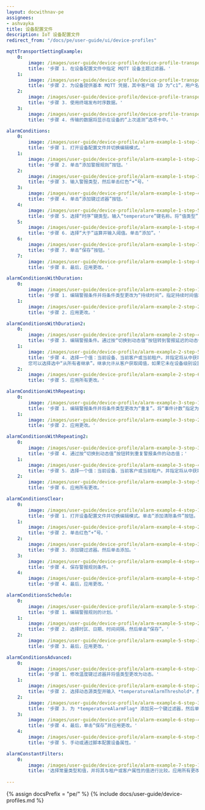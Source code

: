 ```yaml
---
layout: docwithnav-pe
assignees:
- ashvayka
title: 设备配置文件
description: IoT 设备配置文件
redirect_from: "/docs/pe/user-guide/ui/device-profiles"

mqttTransportSettingExample:
    0:
        image: /images/user-guide/device-profile/device-profile-transport-setting-mqtt-example-1-pe.png
        title: '步骤 1. 在设备配置文件中指定 MQTT 设备主题过滤器。'
    1:
        image: /images/user-guide/device-profile/device-profile-transport-setting-mqtt-example-2-pe.png
        title: '步骤 2. 为设备提供基本 MQTT 凭据，其中客户端 ID 为“c1”，用户名为“t1”，密码为“secret”。'
    2:
        image: /images/user-guide/device-profile/device-profile-transport-setting-mqtt-example-3-pe.png
        title: '步骤 3. 使用终端发布时序数据。'
    3:
        image: /images/user-guide/device-profile/device-profile-transport-setting-mqtt-example-4-pe.png
        title: '步骤 4. 传输的数据将显示在设备的“上次遥测”选项卡中。'

alarmСonditions:
    0:
        image: /images/user-guide/device-profile/alarm-example-1-step-1-pe.png
        title: '步骤 1. 打开设备配置文件并切换编辑模式。'
    1:
        image: /images/user-guide/device-profile/alarm-example-1-step-2-pe.png
        title: '步骤 2. 单击“添加警报规则”按钮。'
    2:
        image: /images/user-guide/device-profile/alarm-example-1-step-3-pe.png
        title: '步骤 3. 输入警报类型，然后单击红色“+”号。'
    3:
        image: /images/user-guide/device-profile/alarm-example-1-step-4-pe.png
        title: '步骤 4. 单击“添加键过滤器”按钮。'
    4:
        image: /images/user-guide/device-profile/alarm-example-1-step-5-pe.png
        title: '步骤 5. 选择“时序”键类型。输入“temperature”键名称。将“值类型”更改为“数字”。单击“添加”按钮。'
    5:
        image: /images/user-guide/device-profile/alarm-example-1-step-6-pe.png
        title: '步骤 6. 选择“大于”运算并输入阈值。单击“添加”。'
    6:
        image: /images/user-guide/device-profile/alarm-example-1-step-7-pe.png
        title: '步骤 7. 单击“保存”按钮。'
    7:
        image: /images/user-guide/device-profile/alarm-example-1-step-8-pe.png
        title: '步骤 8. 最后，应用更改。'

alarmСonditionsWithDuration:
    0:
        image: /images/user-guide/device-profile/alarm-example-2-step-1-pe.png
        title: '步骤 1. 编辑警报条件并将条件类型更改为“持续时间”。指定持续时间值和单位。保存条件。'
    1:
        image: /images/user-guide/device-profile/alarm-example-2-step-2-pe.png
        title: '步骤 2. 应用更改。'

alarmСonditionsWithDuration2:
    0:
        image: /images/user-guide/device-profile/alarm-example-2-step-4-pe.png
        title: '步骤 3. 编辑警报条件。通过按“切换到动态值”按钮转到警报延迟的动态值；'
    1:
        image: /images/user-guide/device-profile/alarm-example-2-step-5-pe.png
        title: '步骤 4. 选择一个值：当前设备、当前客户或当前租户。并指定将从中获取警报阈值值的属性。
        您可以选择选中“从所有者继承”。继承允许从客户获取阈值，如果它未在设备级别设置。如果属性值未在设备和客户级别设置，规则将从租户属性获取值；'
    2:
        image: /images/user-guide/device-profile/alarm-example-2-step-6-pe.png
        title: '步骤 5. 应用所有更改。'

alarmСonditionsWithRepeating:
    0:
        image: /images/user-guide/device-profile/alarm-example-3-step-1-pe.png
        title: '步骤 1. 编辑警报条件并将条件类型更改为“重复”。将“事件计数”指定为“3”以触发警报。如果未为设备设置任何属性，将默认使用此值。保存条件。'
    1:
        image: /images/user-guide/device-profile/alarm-example-3-step-2-pe.png
        title: '步骤 2. 应用更改。'

alarmСonditionsWithRepeating2:
    0:
        image: /images/user-guide/device-profile/alarm-example-3-step-3-pe.png
        title: '步骤 4. 通过按“切换到动态值”按钮转到重复警报条件的动态值；'
    1:
        image: /images/user-guide/device-profile/alarm-example-3-step-4-pe.png
        title: '步骤 5. 选择一个值：当前设备、当前客户或当前租户。并指定将从中获取值的属性，阈值必须超过多少次才能触发警报。您可以选择选中“从所有者继承”。继承允许从客户获取阈值，如果它未在设备级别设置。如果属性值未在设备和客户级别设置，规则将从租户属性获取值；'
    2:
        image: /images/user-guide/device-profile/alarm-example-3-step-5-pe.png
        title: '步骤 6. 应用所有更改。'

alarmСonditionsClear:
    0:
        image: /images/user-guide/device-profile/alarm-example-4-step-1-pe.png
        title: '步骤 1. 打开设备配置文件并切换编辑模式。单击“添加清除条件”按钮。'
    1:
        image: /images/user-guide/device-profile/alarm-example-4-step-2-pe.png
        title: '步骤 2. 单击红色“+”号。'
    2:
        image: /images/user-guide/device-profile/alarm-example-4-step-3-pe.png
        title: '步骤 3. 添加键过滤器。然后单击添加。'
    3:
        image: /images/user-guide/device-profile/alarm-example-4-step-4-pe.png
        title: '步骤 4. 保存警报规则条件。'
    4:
        image: /images/user-guide/device-profile/alarm-example-4-step-5-pe.png
        title: '步骤 4. 最后，应用更改。'

alarmСonditionsSchedule:
    0:
        image: /images/user-guide/device-profile/alarm-example-5-step-1-pe.png
        title: '步骤 1. 编辑警报规则的计划。'
    1:
        image: /images/user-guide/device-profile/alarm-example-5-step-2-pe.png
        title: '步骤 2. 选择时区、日期、时间间隔，然后单击“保存”。'
    2:
        image: /images/user-guide/device-profile/alarm-example-5-step-3-pe.png
        title: '步骤 3. 最后，应用更改。'

alarmСonditionsAdvanced:
    0:
        image: /images/user-guide/device-profile/alarm-example-6-step-1-pe.png  
        title: '步骤 1. 修改温度键过滤器并将值类型更改为动态。'
    1:
        image: /images/user-guide/device-profile/alarm-example-6-step-2-pe.png
        title: '步骤 2. 选择动态源类型并输入 *temperatureAlarmThreshold*，然后单击“更新”。您可以选择选中“从所有者继承”。继承允许从客户获取阈值，如果它未在设备级别设置。如果属性值未在设备和客户级别设置，规则将从租户属性获取值。'
    2:
        image: /images/user-guide/device-profile/alarm-example-6-step-3-pe.png
        title: '步骤 3. 为 *temperatureAlarmFlag* 添加另一个键过滤器，然后单击“添加”。'
    3:
        image: /images/user-guide/device-profile/alarm-example-6-step-4-pe.png
        title: '步骤 4. 最后，单击“保存”并应用更改。'
    4:
        image: /images/user-guide/device-profile/alarm-example-6-step-5-pe.png
        title: '步骤 5. 手动或通过脚本配置设备属性。'

alarmСonstantFilters:
    0:
        image: /images/user-guide/device-profile/alarm-example-7-step-1-pe.png
        title: '选择常量类型和值，并将其与租户或客户属性的值进行比较。应用所有更改。'
      
---
```


{% assign docsPrefix = "pe/" %}
{% include docs/user-guide/device-profiles.md %}